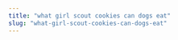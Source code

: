 ```yaml
---
title: "what girl scout cookies can dogs eat"
slug: "what-girl-scout-cookies-can-dogs-eat"
---
```


